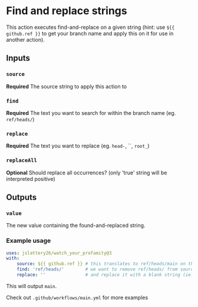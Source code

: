 # Find and replace strings

This action executes find-and-replace on a given string (hint: use `${{ github.ref }}` to get your branch name and apply this on it for use in another action). 

## Inputs

### `source`

**Required** The source string to apply this action to

### `find`

**Required** The text you want to search for within the branch name (eg. `ref/heads/`)

### `replace`

**Required** The text you want to replace (eg. `head-`, ``, `root_`)

### `replaceAll`

**Optional** Should replace all occurrences? (only 'true' string will be interpreted positive)

## Outputs

### `value`

The new value containing the found-and-replaced string.

### Example usage

```yaml
uses: jslattery26/watch_your_profamity@3
with:
    source: ${{ github.ref }} # this translates to ref/heads/main on the main branch, but can be any arbitrary string 
    find: 'ref/heads/'        # we want to remove ref/heads/ from source 
    replace: ''               # and replace it with a blank string (ie. removing it)
```

This will output `main`.

Check out `.github/workflows/main.yml` for more examples


